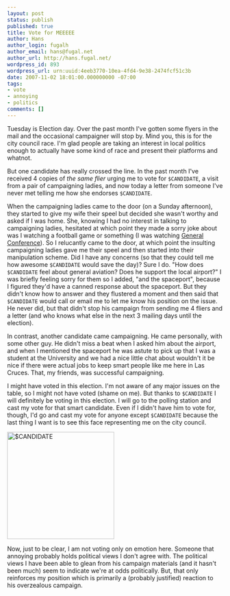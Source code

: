 ```yaml
---
layout: post
status: publish
published: true
title: Vote for MEEEEE
author: Hans
author_login: fugalh
author_email: hans@fugal.net
author_url: http://hans.fugal.net/
wordpress_id: 893
wordpress_url: urn:uuid:4eeb3770-10ea-4fd4-9e38-2474fcf51c3b
date: 2007-11-02 18:01:00.000000000 -07:00
tags:
- vote
- annoying
- politics
comments: []
---
```

<p>Tuesday is Election day. Over the past month I've gotten some flyers in the mail and the occasional campaigner will stop by. Mind you, this is for the city council race. I'm glad people are taking an interest in local politics enough to actually have some kind of race and present their platforms and whatnot.</p>

<p>But one candidate has really crossed the line. In the past month I've received 4 copies of <em>the same flier</em> urging me to vote for <code>$CANDIDATE</code>, a visit from a pair of campaigning ladies, and now today a letter from someone I've never met telling me how she endorses <code>$CANDIDATE</code>. </p>

<p>When the campaigning ladies came to the door (on a Sunday afternoon), they started to give my wife their speel but decided she wasn't worthy and asked if I was home. She, knowing I had no interest in talking to campaigning ladies, hesitated at which point they made a sorry joke about was I watching a football game or something (I was watching <a href="http://www.lds.org/conference/oct2007/archive/0,21150,7842-1,00.html">General Conference</a>). So I relucantly came to the door, at which point the insulting campaigning ladies gave me their speel and then started into their manipulation scheme. Did I have any concerns (so that they could tell me how awesome <code>$CANDIDATE</code> would save the day)? Sure I do. "How does <code>$CANDIDATE</code> feel about general aviation? Does he support the local airport?" I was briefly feeling sorry for them so I added, "and the spaceport", because I figured they'd have a canned response about the spaceport. But they didn't know how to answer and they flustered a moment and then said that <code>$CANDIDATE</code> would call or email me to let me know his position on the issue. He never did, but that didn't stop his campaign from sending me 4 fliers and a letter (and who knows what else in the next 3 mailing days until the election).</p>

<p>In contrast, another candidate came campaigning. He came personally, with some other guy. He didn't miss a beat when I asked him about the airport, and when I mentioned the spaceport he was astute to pick up that I was a student at the University and we had a nice little chat about wouldn't it be nice if there were actual jobs to keep smart people like me here in Las Cruces. That, my friends, was successful campaigning.</p>

<p>I might have voted in this election. I'm not aware of any major issues on the table, so I might not have voted (shame on me). But thanks to <code>$CANDIDATE</code> I will definitely be voting in this election. I will go to the polling station and cast my vote for that smart candidate. Even if I didn't have him to vote for, though, I'd go and cast my vote for anyone except <code>$CANDIDATE</code> because the last thing I want is to see this face representing me on the city council.</p>

<p><img src="/blog/files/Nate.png" alt="$CANDIDATE" height="250"/></p>

<p>Now, just to be clear, I am not voting only on emotion here. Someone that annoying probably holds political views I don't agree with. The political views I have been able to glean from his campaign materials (and it hasn't been much) seem to indicate we're at odds politically. But, that only reinforces my position which is primarily a (probably justified) reaction to his overzealous campaign.</p>
